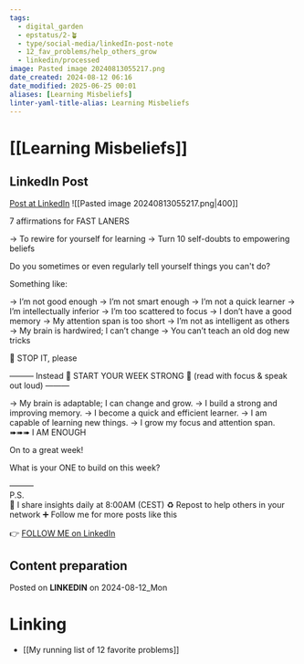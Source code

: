 ```yaml
---
tags:
  - digital_garden
  - epstatus/2-🪴
  - type/social-media/linkedIn-post-note
  - 12_fav_problems/help_others_grow
  - linkedin/processed
image: Pasted image 20240813055217.png
date_created: 2024-08-12 06:16
date_modified: 2025-06-25 00:01
aliases: [Learning Misbeliefs]
linter-yaml-title-alias: Learning Misbeliefs
---
```

# [[Learning Misbeliefs]]

## LinkedIn Post

[Post at LinkedIn](https://www.linkedin.com/posts/sebastiankamilli_7-affirmations-for-fast-laners-to-rewire-activity-7228641817578086400-Yy5K?utm_source=share&utm_medium=member_desktop)
![[Pasted image 20240813055217.png|400]]

7 affirmations for FAST LANERS 

→ To rewire for yourself for learning
→ Turn 10 self-doubts to empowering beliefs

Do you sometimes or even regularly tell yourself things you can't do?

Something like:

→ I’m not good enough
→ I’m not smart enough
→ I’m not a quick learner
→ I’m intellectually inferior
→ I’m too scattered to focus
→ I don’t have a good memory
→ My attention span is too short
→ I’m not as intelligent as others
→ My brain is hardwired; I can’t change
→ You can’t teach an old dog new tricks

🛑 STOP IT, please

——— Instead 
👊 START YOUR WEEK STRONG 💪
(read with focus & speak out loud)
———

→ My brain is adaptable; I can change and grow.
→ I build a strong and improving memory.
→ I become a quick and efficient learner.
→ I am capable of learning new things.
→ I grow my focus and attention span.
➠➠➠ I AM ENOUGH

On to a great week! 

What is your ONE to build on this week?

———  
P.S.  
🔔 I share insights daily at 8:00AM (CEST)
♻ Repost to help others in your network
➕ Follow me for more posts like this

👉 [FOLLOW ME on LinkedIn](https://www.linkedin.com/comm/mynetwork/discovery-see-all?usecase=PEOPLE_FOLLOWS&followMember=sebastiankamilli)

## Content preparation

Posted on **LINKEDIN** on 2024-08-12_Mon

# Linking

+ [[My running list of 12 favorite problems]]